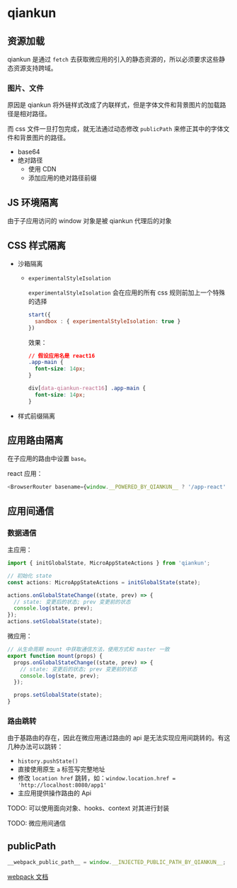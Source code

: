 # qiankun

## 资源加载

 qiankun 是通过 `fetch` 去获取微应用的引入的静态资源的，所以必须要求这些静态资源支持跨域。

### 图片、文件

原因是 qiankun 将外链样式改成了内联样式，但是字体文件和背景图片的加载路径是相对路径。

而 css 文件一旦打包完成，就无法通过动态修改 `publicPath` 来修正其中的字体文件和背景图片的路径。

* base64
* 绝对路径
  * 使用 CDN
  * 添加应用的绝对路径前缀

## JS 环境隔离

由于子应用访问的 window 对象是被 qiankun 代理后的对象

## CSS 样式隔离

* 沙箱隔离

  * `experimentalStyleIsolation`

    `experimentalStyleIsolation` 会在应用的所有 css 规则前加上一个特殊的选择

    ```js
    start({
      sandbox : { experimentalStyleIsolation: true }
    })
    ```

    效果：

    ```css
    // 假设应用名是 react16
    .app-main {
      font-size: 14px;
    }

    div[data-qiankun-react16] .app-main {
      font-size: 14px;
    }
    ```

* 样式前缀隔离

## 应用路由隔离

在子应用的路由中设置 `base`。

react 应用：

```js
<BrowserRouter basename={window.__POWERED_BY_QIANKUN__ ? '/app-react' : '/'}>
```

## 应用间通信

### 数据通信

主应用：

```js
import { initGlobalState, MicroAppStateActions } from 'qiankun';

// 初始化 state
const actions: MicroAppStateActions = initGlobalState(state);

actions.onGlobalStateChange((state, prev) => {
  // state: 变更后的状态; prev 变更前的状态
  console.log(state, prev);
});
actions.setGlobalState(state);
```

微应用：

```js
// 从生命周期 mount 中获取通信方法，使用方式和 master 一致
export function mount(props) {
  props.onGlobalStateChange((state, prev) => {
    // state: 变更后的状态; prev 变更前的状态
    console.log(state, prev);
  });

  props.setGlobalState(state);
}
```

### 路由跳转

由于基路由的存在，因此在微应用通过路由的 api 是无法实现应用间跳转的。有这几种办法可以跳转：

* `history.pushState()`
* 直接使用原生 `a` 标签写完整地址
* 修改 `location href` 跳转，如：`window.location.href = 'http://localhost:8080/app1'`
* 主应用提供操作路由的 Api

TODO: 可以使用面向对象、hooks、context 对其进行封装

TODO: 微应用间通信

## publicPath

```js
__webpack_public_path__ = window.__INJECTED_PUBLIC_PATH_BY_QIANKUN__;
```

[webpack 文档](https://webpack.js.org/guides/public-path/#on-the-fly)